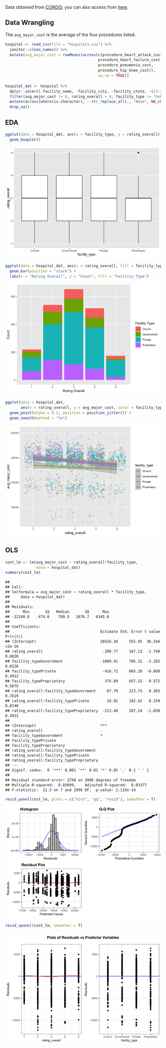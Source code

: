 
Data obtained from
[CORGIS](https://corgis-edu.github.io/corgis/csv/hospitals/); you can
also access from
[here](https://data.cms.gov/provider-data/?redirect=true).

## Data Wrangling

The `avg_major_cost` is the average of the four procedures listed.

``` r
hospital <- read_csv(file = "hospitals.csv") %>% 
  janitor::clean_names() %>% 
  mutate(avg_major_cost = rowMeans(across(c(procedure_heart_attack_cost, 
                                          procedure_heart_failure_cost, 
                                          procedure_pneumonia_cost, 
                                          procedure_hip_knee_cost)), 
                                          na.rm = TRUE))

hospital_dat <- hospital %>%
  dplyr::select(-facility_name, -facility_city, -facility_state, -(13:24)) %>%
  filter(avg_major_cost != 0, rating_overall > 0, facility_type != "Unknown") %>%
  mutate(across(where(is.character), ~ str_replace_all(., "None", NA_character_))) %>% 
  drop_na()
```

## EDA

``` r
ggplot(data = hospital_dat, aes(x = facility_type, y = rating_overall)) + 
  geom_boxplot()
```

![](README_files/figure-gfm/unnamed-chunk-1-1.png)<!-- -->

``` r
ggplot(data = hospital_dat, aes(x = rating_overall, fill = facility_type)) +
  geom_bar(position = "stack") +
  labs(x = "Rating Overall", y = "Count", fill = "Facility Type")
```

![](README_files/figure-gfm/unnamed-chunk-1-2.png)<!-- -->

``` r
ggplot(data = hospital_dat, 
       aes(x = rating_overall, y = avg_major_cost, color = facility_type)) + 
  geom_point(alpha = 0.3, position = position_jitter()) +
  geom_smooth(method = "lm")
```

![](README_files/figure-gfm/unnamed-chunk-1-3.png)<!-- -->

## OLS

``` r
cost_lm <- lm(avg_major_cost ~ rating_overall*facility_type, 
              data = hospital_dat)
summary(cost_lm)
```

    ## 
    ## Call:
    ## lm(formula = avg_major_cost ~ rating_overall * facility_type, 
    ##     data = hospital_dat)
    ## 
    ## Residuals:
    ##      Min       1Q   Median       3Q      Max 
    ## -12240.8   -474.6    709.5   1676.7   6345.0 
    ## 
    ## Coefficients:
    ##                                         Estimate Std. Error t value Pr(>|t|)
    ## (Intercept)                             20316.36     555.95  36.544   <2e-16
    ## rating_overall                           -290.77     167.13  -1.740   0.0820
    ## facility_typeGovernment                 -1609.91     705.31  -2.283   0.0226
    ## facility_typePrivate                     -416.72     605.20  -0.689   0.4912
    ## facility_typeProprietary                  375.89     657.32   0.572   0.5675
    ## rating_overall:facility_typeGovernment     67.79     223.73   0.303   0.7619
    ## rating_overall:facility_typePrivate        28.92     182.41   0.159   0.8740
    ## rating_overall:facility_typeProprietary  -213.48     207.24  -1.030   0.3031
    ##                                            
    ## (Intercept)                             ***
    ## rating_overall                          .  
    ## facility_typeGovernment                 *  
    ## facility_typePrivate                       
    ## facility_typeProprietary                   
    ## rating_overall:facility_typeGovernment     
    ## rating_overall:facility_typePrivate        
    ## rating_overall:facility_typeProprietary    
    ## ---
    ## Signif. codes:  0 '***' 0.001 '**' 0.01 '*' 0.05 '.' 0.1 ' ' 1
    ## 
    ## Residual standard error: 2758 on 2096 degrees of freedom
    ## Multiple R-squared:  0.03699,    Adjusted R-squared:  0.03377 
    ## F-statistic:  11.5 on 7 and 2096 DF,  p-value: 2.115e-14

``` r
resid_panel(cost_lm, plots = c("hist", "qq", "resid"), smoother = T)
```

![](README_files/figure-gfm/unnamed-chunk-2-1.png)<!-- -->

``` r
resid_xpanel(cost_lm, smoother = T)
```

![](README_files/figure-gfm/unnamed-chunk-2-2.png)<!-- -->
